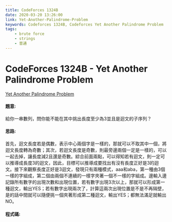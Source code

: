 ```yaml
---
title: CodeForces 1324B
date: 2020-03-20 13:26:00
link: Yet-Another-Palindrome-Problem
keywords: Codeforces 1324B, Codeforces Yet Another Palindrome Problem
tags:
    - brute force
    - strings
    - 普通
---
```

# CodeForces 1324B - Yet Another Palindrome Problem
[Yet Another Palindrome Problem](https://codeforces.com/problemset/problem/1324/B)


#### 題意:
給你一串數列，問你能不能在其中挑出長度至少為3並且是迴文的子序列？
<!-- more -->
#### 思路:
首先，迴文長度若是偶數，表示中心兩個字是一樣的，那就可以不取其中一個，將迴文長度轉為奇數；其次，若迴文長度是奇數，則最旁邊兩個一定是一樣的，可以一起去掉，讓長度減2且還是奇數。綜合前面兩點，可以得知若有迴文，則一定可以推導成長度3的迴文，因此，目標可以推導成要找出有沒有長度正好是3的迴文。接下來觀察長度正好是3迴文，發現只有兩種模式，aaa和aba，第一種由3個一樣的字組成，第二個由兩個不連續的一樣字夾著一個不一樣的字組成。邊輸入邊記錄所有數字的出現次數和出現位置，若有數字出現3次以上，那就可以形成第一種迴文，輸出YES；若有數字出現兩次了，計算這兩次出現位置是不是不再隔壁，是的話中間就可以隨便挑一個夾著形成第二種迴文，輸出YES；都無法滿足就輸出NO。

#### 程式碼:
<script src="https://gist.github.com/Daviswww/0ad7961413bd4ebb31fcc13a4ab418e5.js"></script>